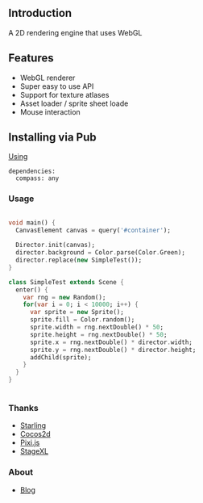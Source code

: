 ## Introduction

A 2D rendering engine that uses WebGL

## Features

* WebGL renderer 
* Super easy to use API 
* Support for texture atlases
* Asset loader / sprite sheet loade
* Mouse interaction


## Installing via Pub

[Using](http://pub.dartlang.org/packages/compass)

	dependencies:
	  compass: any


### Usage ###

```dart

void main() {
  CanvasElement canvas = query('#container');
  
  Director.init(canvas);
  director.background = Color.parse(Color.Green);
  director.replace(new SimpleTest());
}

class SimpleTest extends Scene {
  enter() {
    var rng = new Random();
    for(var i = 0; i < 10000; i++) {
      var sprite = new Sprite();
      sprite.fill = Color.random();
      sprite.width = rng.nextDouble() * 50;
      sprite.height = rng.nextDouble() * 50;
      sprite.x = rng.nextDouble() * director.width;
      sprite.y = rng.nextDouble() * director.height;
      addChild(sprite);
    }
  }
}
    
```


### Thanks ###

* [Starling](http://gamua.com/starling/)
* [Cocos2d](http://cocos2d.org/)
* [Pixi.js](https://github.com/GoodBoyDigital/pixi.js/)
* [StageXL](http://www.stagexl.org/)


### About ###

* [Blog](http://valorzhong.blogspot.com/)
 
